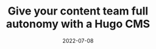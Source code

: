 ---
image: 
  path: https://cc-dam.imgix.net/uploads/events/Tech+Talk+-+Liam+Bigelow.jpg
  alt: >-
    Black background image with picture of speaker, Liam.
date: 2022-07-08
upcoming: false
title: Give your content team full autonomy with a Hugo CMS
content: >-
  Hand over the reins of your Hugo site to your content team with
    CloudCannon.
link: https://www.youtube.com/watch?v=b33pk3GC26o
---